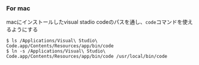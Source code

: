 ### For mac 
 
macにインストールしたvisual stadio codeのパスを通し、`code`コマンドを使えるようにする
 
```
$ ls /Applications/Visual\ Studio\ Code.app/Contents/Resources/app/bin/code
$ ln -s /Applications/Visual\ Studio\ Code.app/Contents/Resources/app/bin/code /usr/local/bin/code
```
